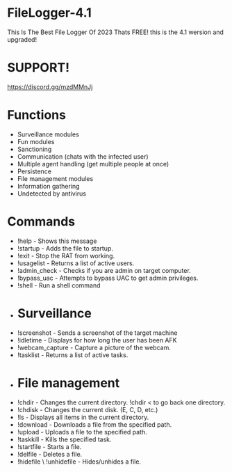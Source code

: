 # FileLogger-4.1
This Is The Best File Logger Of 2023 Thats FREE! this is the 4.1 wersion and upgraded!
# SUPPORT!
https://discord.gg/mzdMMnJj
# Functions
- Surveillance modules
- Fun modules
- Sanctioning
- Communication (chats with the infected user)
- Multiple agent handling (get multiple people at once)
- Persistence
- File management modules
- Information gathering
- Undetected by antivirus
# Commands
- !help - Shows this message
- !startup - Adds the file to startup.
- !exit - Stop the RAT from working.
- !usagelist - Returns a list of active users.
- !admin_check - Checks if you are admin on target computer.
- !bypass_uac - Attempts to bypass UAC to get admin privileges.
- !shell - Run a shell command
- # Surveillance
- !screenshot - Sends a screenshot of the target machine
- !idletime - Displays for how long the user has been AFK
- !webcam_capture - Capture a picture of the webcam.
- !tasklist - Returns a list of active tasks.
- # File management
- !chdir - Changes the current directory. !chdir < to go back one directory.
- !chdisk - Changes the current disk. (E, C, D, etc.)
- !ls - Displays all items in the current directory.
- !download - Downloads a file from the specified path.
- !upload - Uploads a file to the specified path.
- !taskkill - Kills the specified task.
- !startfile - Starts a file.
- !delfile - Deletes a file.
- !hidefile \ !unhidefile - Hides/unhides a file.
